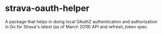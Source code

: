# strava-oauth-helper
A package that helps in doing local OAuth2 authentication and authorization in Go for Strava's latest (as of March 2019) API and refresh_token spec.

